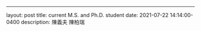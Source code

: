 ---
layout: post
title: current M.S. and Ph.D. student
date: 2021-07-22 14:14:00-0400
description: 
	陳義夫
	陳柏瑞